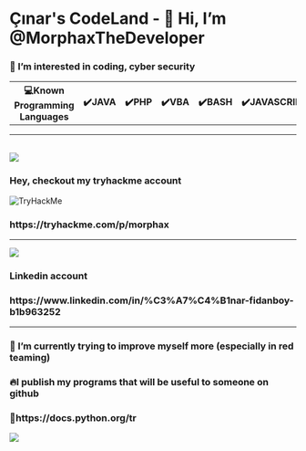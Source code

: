
<h1>Çınar's CodeLand - 👋 Hi, I’m @MorphaxTheDeveloper</h1>

<h3>👀 I’m interested in coding, cyber security</h3>

<table>
  <th>💻Known Programming Languages</th>
  <th>✔️JAVA</th>
  <th>✔️PHP</th>
  <th>✔️VBA</th>
  <th>✔️BASH</th>
  <th>✔️JAVASCRIPT</th>
  <th>✔️HTML</th>
  <th>✔️CSS</th>  
</table>

<hr>
<br>
<img src="https://user-images.githubusercontent.com/61086421/220461089-1971e73c-1696-4170-8d40-2d24b5e18819.png"/>
<h3>Hey, checkout my tryhackme account</h3>
<img src="https://tryhackme-badges.s3.amazonaws.com/morphax.png" alt="TryHackMe">
<h3>https://tryhackme.com/p/morphax</h3>
<hr>

<img src="https://user-images.githubusercontent.com/61086421/220461457-862c45b6-fbb2-4181-a081-4ba4f22b4945.png"/>

<h3>Linkedin account</h3>
<h3>https://www.linkedin.com/in/%C3%A7%C4%B1nar-fidanboy-b1b963252</h3>
<hr>


<h3>🌱 I’m currently trying to improve myself more (especially in red teaming)</h3>
<h3>🔥I publish my programs that will be useful to someone on github</h3>
<h3>💖https://docs.python.org/tr</h3>
<img src="https://user-images.githubusercontent.com/61086421/220206941-01d2c8a8-443d-4b1f-8c98-9b4cb63b8222.gif"/>
